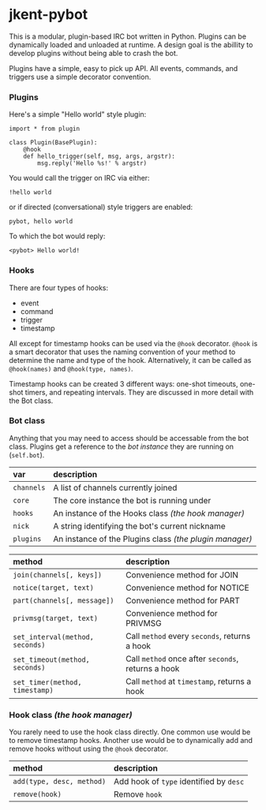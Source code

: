 jkent-pybot
===========

This is a modular, plugin-based IRC bot written in Python.  Plugins can be dynamically loaded and unloaded at runtime.  A design goal is the abillity to develop plugins without being able to crash the bot.

Plugins have a simple, easy to pick up API.  All events, commands, and triggers use a simple decorator convention.


### Plugins
Here's a simple "Hello world" style plugin:

    import * from plugin
    
    class Plugin(BasePlugin):
        @hook
        def hello_trigger(self, msg, args, argstr):
            msg.reply('Hello %s!' % argstr)

You would call the trigger on IRC via either:

    !hello world

or if directed (conversational) style triggers are enabled:

    pybot, hello world

To which the bot would reply:

    <pybot> Hello world!

### Hooks
There are four types of hooks:

  * event
  * command
  * trigger
  * timestamp

All except for timestamp hooks can be used via the `@hook` decorator.  `@hook` is a smart decorator that uses the naming convention of your method to determine the name and type of the hook.  Alternatively, it can be called as `@hook(names)` and `@hook(type, names)`.

Timestamp hooks can be created 3 different ways: one-shot timeouts, one-shot timers, and repeating intervals.  They are discussed in more detail with the Bot class.

### Bot class
Anything that you may need to access should be accessable from the bot class.  Plugins get a reference to the *bot instance* they are running on (`self.bot`).

var       |description
:---------|:-----------
`channels`|A list of channels currently joined
`core`    |The core instance the bot is running under
`hooks`   |An instance of the Hooks class *(the hook manager)*
`nick`    |A string identifying the bot's current nickname
`plugins` |An instance of the Plugins class *(the plugin manager)*

method                         |description
:------------------------------|:-----------
`join(channels[, keys])`       |Convenience method for JOIN
`notice(target, text)`         |Convenience method for NOTICE
`part(channels[, message])`    |Convenience method for PART
`privmsg(target, text)`        |Convenience method for PRIVMSG
`set_interval(method, seconds)`|Call `method` every `seconds`, returns a hook
`set_timeout(method, seconds)` |Call `method` once after `seconds`, returns a hook
`set_timer(method, timestamp)` |Call `method` at `timestamp`, returns a hook

### Hook class *(the hook manager)*
You rarely need to use the hook class directly.  One common use would be to remove timestamp hooks.  Another use would be to dynamically add and remove hooks without using the `@hook` decorator.

method                   |description
:------------------------|:----------
`add(type, desc, method)`|Add hook of `type` identified by `desc`
`remove(hook)`           |Remove `hook`
